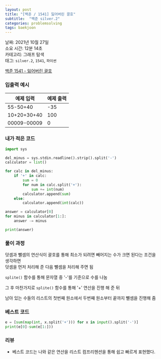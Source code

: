```yaml
---
layout: post
title: "[백준 / 1541] 잃어버린 괄호"
subtitle:  "백준 silver.2"
categories: problemsolving
tags: baekjoon
---
```


날짜: 2021년 10월 27일  
소요 시간: 12분 14초  
카테고리: 그래프 탐색  
태그: `silver.2`, `1541`, `파이썬`  


[백준 1541 - 잃어버린 괄호](https://www.acmicpc.net/problem/1541)  
  
### 입출력 예시  

|예제 입력|예제 출력|
|---|---|
|55-50+40|-35|
|10+20+30+40|100|
|00009-00009|0|  

  
### 내가 적은 코드

```python
import sys

del_minus = sys.stdin.readline().strip().split('-')
calculator = list()

for calc in del_minus:
    if '+' in calc:
        sum = 0
        for num in calc.split('+'):
            sum += int(num)
        calculator.append(sum)
    else:
        calculator.append(int(calc))

answer = calculator[0]
for minus in calculator[1:]:
    answer -= minus

print(answer)
```

  
### 풀이 과정  
덧셈과 뺄셈의 연산식이 괄호를 통해 최소가 되려면 빼어지는 수가 크면 된다는 조건을 생각하면  
덧셈을 먼저 처리해 준 다음 뺄셈을 처리해 주면 됨  

`splite()` 함수를 통해 문자열 중 '-'를 기준으로 수를 나눔  

그 후 마찬가지로 `splite()` 함수를 통해 '+' 연산을 진행 해 준 뒤  
  
남아 있는 수들의 리스트의 첫번째 원소에서 두번쨰 원소부터 끝까지 뺄셈을 진행해 줌  

  
### 베스트 코드

```python
e = [sum(map(int, x.split('+'))) for x in input().split('-')]
print(e[0]-sum(e[1:]))
```
  
### 리뷰  
  
- 베스트 코드는 나와 같은 연산을 리스트 컴프리헨션을 통해 쉽고 빠르게 표현했다.